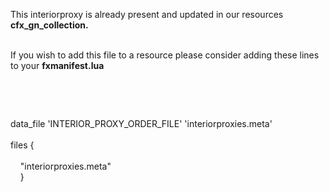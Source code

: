 <p>This interiorproxy is already present and updated in our resources<strong> cfx_gn_collection.<br /><br /></strong></p>
<p>If you wish to add this file to a resource please consider adding these lines to your <strong>fxmanifest.lua</strong></p>
<p>&nbsp;</p>
<p>&nbsp;</p>
<div>
<div>data_file 'INTERIOR_PROXY_ORDER_FILE' 'interiorproxies.meta'</div>
<br />
<div>files {</div>
<br />
<div>&nbsp; &nbsp; "interiorproxies.meta"</div>
<div>&nbsp; &nbsp; }</div>
</div>
